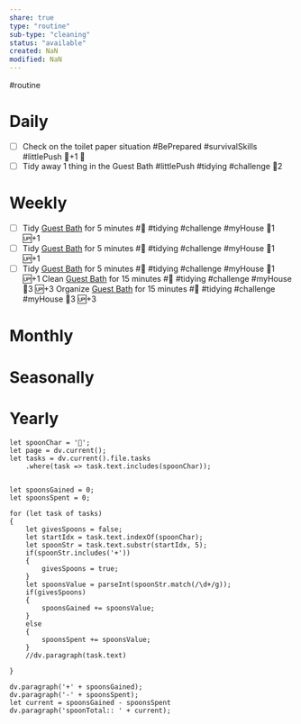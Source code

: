 ```yaml
---
share: true
type: "routine"
sub-type: "cleaning"
status: "available"
created: NaN 
modified: NaN
---
```

 #routine

# Daily
- [ ] Check on the toilet paper situation #BePrepared #survivalSkills #littlePush 🥄+1 🔼 
- [ ] Tidy away 1 thing in the Guest Bath #littlePush #tidying #challenge 🥄2
# Weekly
- [ ] Tidy [Guest Bath](../../01%20-%20Subsistence%20%F0%9F%92%97/08%20-%20Location%20%F0%9F%A7%AD/Guest%20Bath.md) for 5 minutes #🧹 #tidying #challenge #myHouse 🥄1 🆙+1
- [ ] Tidy [Guest Bath](../../01%20-%20Subsistence%20%F0%9F%92%97/08%20-%20Location%20%F0%9F%A7%AD/Guest%20Bath.md) for 5 minutes #🧹 #tidying #challenge #myHouse 🥄1 🆙+1
- [ ] Tidy [Guest Bath](../../01%20-%20Subsistence%20%F0%9F%92%97/08%20-%20Location%20%F0%9F%A7%AD/Guest%20Bath.md) for 5 minutes #🧹 #tidying #challenge #myHouse 🥄1 🆙+1
Clean [Guest Bath](../../01%20-%20Subsistence%20%F0%9F%92%97/08%20-%20Location%20%F0%9F%A7%AD/Guest%20Bath.md) for 15 minutes #🧹 #tidying #challenge #myHouse 🥄3 🆙+3
Organize [Guest Bath](../../01%20-%20Subsistence%20%F0%9F%92%97/08%20-%20Location%20%F0%9F%A7%AD/Guest%20Bath.md) for 15 minutes #🧹 #tidying #challenge #myHouse 🥄3 🆙+3
# Monthly
# Seasonally
# Yearly

```dataviewjs
let spoonChar = '🥄';
let page = dv.current();
let tasks = dv.current().file.tasks
	.where(task => task.text.includes(spoonChar));


let spoonsGained = 0;
let spoonsSpent = 0;

for (let task of tasks)
{
	let givesSpoons = false;
	let startIdx = task.text.indexOf(spoonChar);
	let spoonStr = task.text.substr(startIdx, 5);
	if(spoonStr.includes('+'))
	{
		givesSpoons = true;
	}
	let spoonsValue = parseInt(spoonStr.match(/\d+/g));
	if(givesSpoons)
	{
		spoonsGained += spoonsValue;
	}		
	else
	{
		spoonsSpent += spoonsValue;
	}
	//dv.paragraph(task.text)
	
}

dv.paragraph('+' + spoonsGained);
dv.paragraph('-' + spoonsSpent);
let current = spoonsGained - spoonsSpent
dv.paragraph('spoonTotal:: ' + current);
